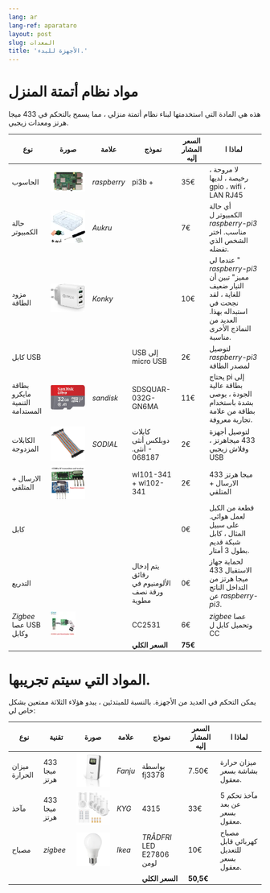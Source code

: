 ```yaml
---
lang: ar
lang-ref: aparataro
layout: post
slug: المعدات
title: 'الأجهزة للبدء.'
---
```

   
# مواد نظام أتمتة المنزل

هذه هي المادة التي استخدمتها لبناء نظام أتمتة منزلي ، مما يسمح بالتحكم في 433 ميجا هرتز ومعدات زيجبي.

| نوع | صورة |علامة | نموذج  | السعر المشار إليه | لماذا ا |
| --- | --- | --- | --- | --- | --- | 
| الحاسوب |![](/public/pi.jpg) | _raspberry_ | pi3b + | 35€ | لا مروحة ، رخيصة ، لديها gpio ، wifi ، LAN RJ45 |
| حالة الكمبيوتر |![](/public/loĝejo.jpg) | _Aukru_ | | 7€ |أي حالة الكمبيوتر ل _raspberry-pi3_ مناسب. اختر الشخص الذي تفضله. |
| مزود الطاقة |![](/public/elektroprovizo.jpg) | _Konky_ | | 10€ | عندما لي " _raspberry-pi3_ مميز" تبين أن التيار ضعيف للغاية ، لقد نجحت في استبداله بهذا. العديد من النماذج الأخرى مناسبة.|
| كابل USB |  |  | USB إلى micro USB | 2€ | لتوصيل _raspberry-pi3_ لمصدر الطاقة  |
| بطاقة مايكرو التنمية المستدامة|![](/public/SD.jpg) | _sandisk_ | SDSQUAR-032G-GN6MA | 11€ |يحتاج pi إلى بطاقة عالية الجودة ، يوصى بشدة باستخدام بطاقة من علامة تجارية معروفة. |
| الكابلات المزدوجة |![](/public/dupont.jpg) | _SODIAL_ |كابلات دوبلكس أنثى - أنثى. 068187| 2€| لتوصيل أجهزة 433 ميجاهرتز ، وفلاش زيجبي USB |
| الارسال + المتلقي|![](/public/dissendilo-ricevilo-433Mhz.jpg) | | wl101-341 + wl102-341| 2€ | 433 ميجا هرتز الارسال + المتلقي|
| كابل | | || 0€ |قطعة من الكبل لعمل هوائي. على سبيل المثال ، كابل شبكة قديم بطول 3 أمتار.  |
| التدريع | | |يتم إدخال رقائق الألومنيوم في ورقة نصف مطوية | 0€ | لحماية جهاز الاستقبال 433 ميجا هرتز من التداخل الناتج عن _raspberry-pi3_.|
|  _Zigbee_ عصا USB وكابل|![](/public/cc2531+kablo.jpg) |  | CC2531|6€ | _zigbee_ عصا وتحميل كابل ل CC|
| | | | **السعر الكلي** | **75€** | 



# المواد التي سيتم تجريبها.

يمكن التحكم في العديد من الأجهزة. بالنسبة للمبتدئين ، يبدو هؤلاء الثلاثة ممتعين بشكل خاص لي:

| نوع | تقنية | صورة |علامة | نموذج  | السعر المشار إليه | لماذا ا |
| --- | --- | --- | --- | --- | --- | --- |
| ميزان الحرارة | 433 ميجا هرتز | ![](/public/fanju.jpeg)| _Fanju_ | بواسطة fj3378 | 7.50€| ميزان حرارة بشاشة بسعر معقول.|
| مآخذ | 433 ميجا هرتز |![](/public/KYG.jpg)| _KYG_ | 4315 | 33€ | 5 مآخذ تحكم عن بعد بسعر معقول.|
| مصباح | _zigbee_ |![](/public/tradfri.jpg)| _Ikea_ | _TRÅDFRI_ LED E27806 لومن | 10€ | مصباح كهربائي قابل للتعديل بسعر معقول.|
| | | | | **السعر الكلي** | **50,5€** | |

